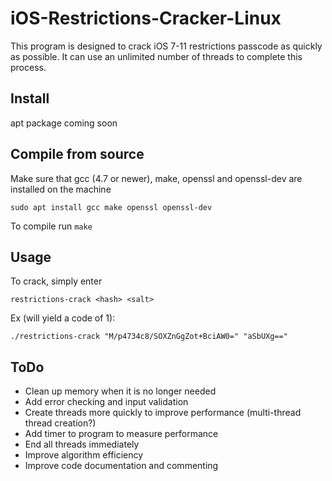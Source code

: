# iOS-Restrictions-Cracker-Linux
This program is designed to crack iOS 7-11 restrictions passcode as quickly as possible. It can use an unlimited number of threads to complete this process.

## Install
apt package coming soon

## Compile from source
Make sure that gcc (4.7 or newer), make, openssl and openssl-dev are installed on the machine

  `sudo apt install gcc make openssl openssl-dev`
  
To compile run 
  `make`

## Usage
To crack, simply enter

`restrictions-crack <hash> <salt>`

Ex (will yield a code of 1):

`./restrictions-crack "M/p4734c8/SOXZnGgZot+BciAW0=" "aSbUXg=="`

## ToDo
- Clean up memory when it is no longer needed
- Add error checking and input validation
- Create threads more quickly to improve performance (multi-thread thread creation?)
- Add timer to program to measure performance
- End all threads immediately 
- Improve algorithm efficiency
- Improve code documentation and commenting
